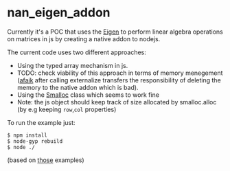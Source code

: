 # nan_eigen_addon

Currently it's a POC that uses the [Eigen](http://eigen.tuxfamily.org/index.php?title=Main_Page) to perform linear algebra operations on matrices in js by creating a native addon to nodejs.

The current code uses two different approaches:

* Using the typed array mechanism in js.
 * TODO: check viability of this approach in terms of memory menegement ([afaik](https://github.com/nodejs/node/issues/883) after calling externalize transfers the responsibility of deleting the memory to the native addon which is bad).
* Using the [Smalloc](https://nodejs.org/api/smalloc.html) class which seems to work fine
 * Note: the js object should keep track of size allocated by smalloc.alloc (by e.g keeping `row`,`col` properties)

To run the example just:

```text
$ npm install
$ node-gyp rebuild
$ node ./
```
(based on [those](https://github.com/nodejs/node-addon-examples) examples)
